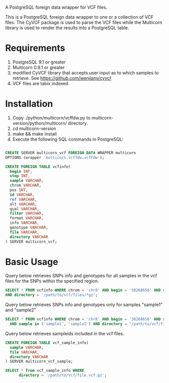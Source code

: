 

A PostgreSQL foreign data wrapper for VCF files.

This is a PostgreSQL foreign data wrapper to one or a collection of VCF files. The CyVCF package is used to parse the VCF files while the Multicorn library is used to render the results into a PostgreSQL table.

Requirements
============

1. PostgreSQL 9.1 or greater
2. Multicorn 0.9.1 or greater
3. modified CyVCF library that accepts user input as to which samples to retrieve. See https://github.com/wenjiany/cyvcf
4. VCF files are tabix indexed


Installation
============

1. Copy ./python/multicorn/vcffdw.py to multicorn-version/python/multicorn/ directory.
2. cd multicorn-version
3. make && make install 
4. Execute the following SQL commands in PostgreSQL:

```sql

CREATE SERVER multicorn_vcf FOREIGN DATA WRAPPER multicorn 
OPTIONS (wrapper 'multicorn.vcffdw.vcfFdw');

CREATE FOREIGN TABLE vcfinfo(
  begin INT,
  stop INT,
  sample VARCHAR,
  chrom VARCHAR,
  pos INT,
  id VARCHAR,
  ref VARCHAR,
  alt VARCHAR,
  qual VARCHAR,
  filter VARCHAR,
  format VARCHAR,
  info VARCHAR,
  genotype VARCHAR,
  file VARCHAR,
  directory VARCHAR
) SERVER multicorn_vcf;
```

Basic Usage
============

Query below retrieves SNPs info and genotypes for all samples in the vcf files for the SNPs within the specified region.

```sql
SELECT * FROM vcfinfo WHERE chrom = 'chr8' AND begin = '38268656' AND stop = '38326352' 
AND directory = '/path/to/vcf/files/*gz';
```

Query below retrieves SNPs info and genotypes only for samples "sample1" and "sample2"

```sql
SELECT * FROM vcfinfo WHERE chrom = 'chr8' AND begin = '38268656' AND stop = '38326352' 
  AND sample in ('sample1', 'sample2') AND directory = '/path/to/vcf/files/*gz';
```

Query below retrieves sampleids included in the vcf files.

```sql
CREATE FOREIGN TABLE vcf_sample_info(
  sample VARCHAR,
  file VARCHAR,
  directory VARCHAR
) SERVER multicorn_vcf_sample;

SELECT * from vcf_sample_info WHERE 
      directory = '/path/to/vcf/file.vcf.gz';
```

